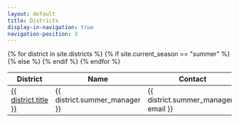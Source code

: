 ```yaml
---
layout: default
title: Districts
display-in-navigation: true
navigation-position: 3
---
```


<table class="table table-striped table-hover">
    <thead>
        <tr>
            <th>District</th>
            <th>Name</th>
            <th>Contact</th>
        </tr>
    </thead>
    <tbody>
        {% for district in site.districts %}
            <tr>
                <td><a href="{{ district.url }}">{{ district.title }}</a></td>
                {% if site.current_season == "summer" %}
                    <td>{{ district.summer_manager }}</td>
                    <td>{{ district.summer_manager-email }}</td>
                {% else %}
                    <td>{{ district.winter_manager }}</td>
                    <td>{{ district.winter_manager-email }}</td>
                {% endif %}
            </tr>
        {% endfor %}
    </tbody>
</table>